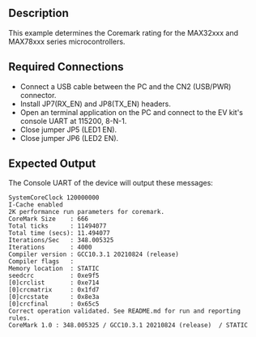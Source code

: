 ## Description

This example determines the Coremark rating for the MAX32xxx and MAX78xxx series microcontrollers.

## Required Connections

-   Connect a USB cable between the PC and the CN2 (USB/PWR) connector.
-   Install JP7(RX_EN) and JP8(TX_EN) headers.
-   Open an terminal application on the PC and connect to the EV kit's console UART at 115200, 8-N-1.
-   Close jumper JP5 (LED1 EN).
-   Close jumper JP6 (LED2 EN).

## Expected Output

The Console UART of the device will output these messages:

```
SystemCoreClock 120000000
I-Cache enabled
2K performance run parameters for coremark.
CoreMark Size    : 666
Total ticks      : 11494077
Total time (secs): 11.494077
Iterations/Sec   : 348.005325
Iterations       : 4000
Compiler version : GCC10.3.1 20210824 (release)
Compiler flags   :
Memory location  : STATIC
seedcrc          : 0xe9f5
[0]crclist       : 0xe714
[0]crcmatrix     : 0x1fd7
[0]crcstate      : 0x8e3a
[0]crcfinal      : 0x65c5
Correct operation validated. See README.md for run and reporting rules.
CoreMark 1.0 : 348.005325 / GCC10.3.1 20210824 (release)  / STATIC
```

